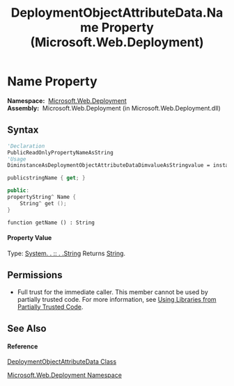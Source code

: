 ﻿---
title: DeploymentObjectAttributeData.Name Property  (Microsoft.Web.Deployment)
TOCTitle: Name Property
ms:assetid: P:Microsoft.Web.Deployment.DeploymentObjectAttributeData.Name
ms:mtpsurl: https://msdn.microsoft.com/en-us/library/microsoft.web.deployment.deploymentobjectattributedata.name(v=VS.90)
ms:contentKeyID: 22754022
ms.date: 05/02/2012
mtps_version: v=VS.90
f1_keywords:
- Microsoft.Web.Deployment.DeploymentObjectAttributeData.Name
- Microsoft.Web.Deployment.DeploymentObjectAttributeData.get_Name
dev_langs:
- CSharp
- JScript
- VB
- c++
api_location:
- Microsoft.Web.Deployment.dll
api_name:
- Microsoft.Web.Deployment.DeploymentObjectAttributeData.get_Name
- Microsoft.Web.Deployment.DeploymentObjectAttributeData.Name
api_type:
- Managed
topic_type:
- apiref
- kbSyntax
product_family_name: VS
ROBOTS: INDEX,FOLLOW
---

# Name Property

**Namespace:**  [Microsoft.Web.Deployment](microsoft-web-deployment-namespace.md)  
**Assembly:**  Microsoft.Web.Deployment (in Microsoft.Web.Deployment.dll)

## Syntax

``` vb
'Declaration
PublicReadOnlyPropertyNameAsString
'Usage
DiminstanceAsDeploymentObjectAttributeDataDimvalueAsStringvalue = instance.Name
```

``` csharp
publicstringName { get; }
```

``` c++
public:
propertyString^ Name {
    String^ get ();
}
```

``` jscript
function getName () : String
```

#### Property Value

Type: [System. . :: . .String](https://msdn.microsoft.com/en-us/library/s1wwdcbf\(v=vs.90\))  
Returns [String](https://msdn.microsoft.com/en-us/library/s1wwdcbf\(v=vs.90\)).  

## Permissions

  - Full trust for the immediate caller. This member cannot be used by partially trusted code. For more information, see [Using Libraries from Partially Trusted Code](https://msdn.microsoft.com/en-us/library/8skskf63\(v=vs.90\)).

## See Also

#### Reference

[DeploymentObjectAttributeData Class](deploymentobjectattributedata-class-microsoft-web-deployment.md)

[Microsoft.Web.Deployment Namespace](microsoft-web-deployment-namespace.md)

